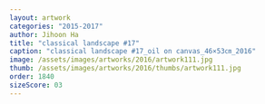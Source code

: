 ```yaml
---
layout: artwork
categories: "2015-2017"
author: Jihoon Ha
title: "classical landscape #17"
caption: "classical landscape #17_oil on canvas_46×53㎝_2016"
image: /assets/images/artworks/2016/artwork111.jpg
thumb: /assets/images/artworks/2016/thumbs/artwork111.jpg
order: 1840
sizeScore: 03
---
```

